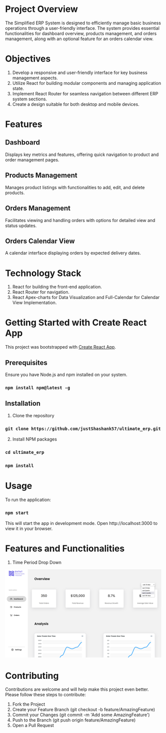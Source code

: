 # Project Overview

The Simplified ERP System is designed to efficiently manage basic business operations through a user-friendly interface. The system provides essential functionalities for dashboard overview, products management, and orders management, along with an optional feature for an orders calendar view.

# Objectives

1. Develop a responsive and user-friendly interface for key business management aspects.
2. Utilize React for building modular components and managing application state.
3. Implement React Router for seamless navigation between different ERP system sections.
4. Create a design suitable for both desktop and mobile devices.

# Features

## Dashboard

Displays key metrics and features, offering quick navigation to product and order management pages.

## Products Management

Manages product listings with functionalities to add, edit, and delete products.

## Orders Management 

Facilitates viewing and handling orders with options for detailed view and status updates.

## Orders Calendar View
A calendar interface displaying orders by expected delivery dates.

# Technology Stack

1. React for building the front-end application.
2. React Router for navigation.
3. React Apex-charts for Data Visualization and Full-Calendar for Calendar View Implementation.


# Getting Started with Create React App

This project was bootstrapped with [Create React App](https://github.com/facebook/create-react-app).

## Prerequisites

Ensure you have Node.js and npm installed on your system.

### `npm install npm@latest -g`

## Installation

1. Clone the repository

### `git clone https://github.com/justShashank57/ultimate_erp.git`

2. Install NPM packages

### `cd ultimate_erp`
### `npm install`

# Usage

To run the application:

### `npm start`

This will start the app in development mode. Open http://localhost:3000 to view it in your browser.

# Features and Functionalities

1. Time Period Drop Down

![Time Period Drop Down](/Screenshots/dropDown.png)

# Contributing

Contributions are welcome and will help make this project even better. Please follow these steps to contribute:

1. Fork the Project
2. Create your Feature Branch (git checkout -b feature/AmazingFeature)
3. Commit your Changes (git commit -m 'Add some AmazingFeature')
4. Push to the Branch (git push origin feature/AmazingFeature)
5. Open a Pull Request


